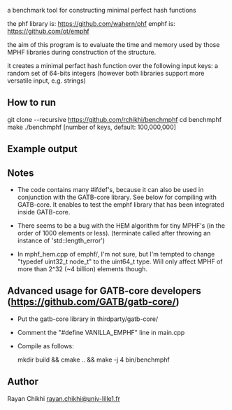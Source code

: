 a benchmark tool for constructing minimal perfect hash functions

the phf library is: https://github.com/wahern/phf
emphf is: https://github.com/ot/emphf

the aim of this program is to evaluate the time and memory used by
those MPHF libraries during construction of the structure.

it creates a minimal perfact hash function over the following input keys:
a random set of 64-bits integers
(however both libraries support more versatile input, e.g. strings)


How to run 
----------

  git clone --recursive https://github.com/rchikhi/benchmphf
  cd benchmphf
  make
  ./benchmphf [number of keys, default: 100,000,000]



Example output
--------------






Notes
-----

- The code contains many #ifdef's, because it can also be used in conjunction with the GATB-core library.
 See below for compiling with GATB-core. It enables to test the emphf library that has been integrated inside GATB-core.

- There seems to be a bug with the HEM algorithm for tiny MPHF's (in the order of 1000 elements or less).
(terminate called after throwing an instance of 'std::length_error')

- In mphf_hem.cpp of emphf/, I'm not sure, but I'm tempted to change "typedef uint32_t node_t" to the uint64_t type.
Will only affect MPHF of more than 2^32 (~4 billion) elements though.



Advanced usage for GATB-core developers (https://github.com/GATB/gatb-core/)
---------------------------------------

- Put the gatb-core library in thirdparty/gatb-core/
- Comment the "#define VANILLA_EMPHF" line in main.cpp
- Compile as follows:

    mkdir build && cmake .. && make -j 4 
    bin/benchmphf


Author
------

Rayan Chikhi
rayan.chikhi@univ-lille1.fr
